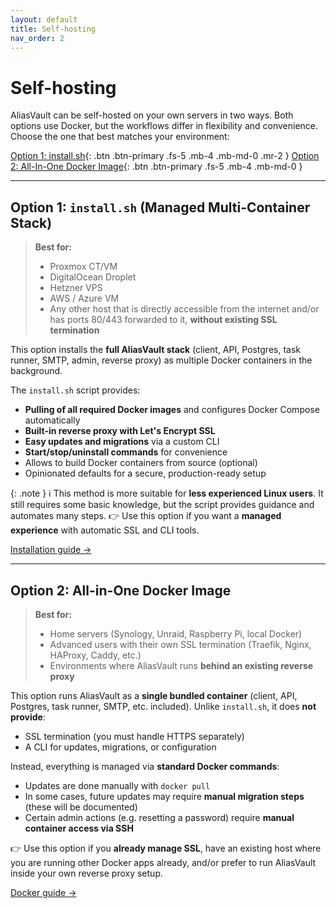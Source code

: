 ```yaml
---
layout: default
title: Self-hosting
nav_order: 2
---
```


# Self-hosting

AliasVault can be self-hosted on your own servers in two ways.
Both options use Docker, but the workflows differ in flexibility and convenience.
Choose the one that best matches your environment:

[Option 1: install.sh](./installation/install){: .btn .btn-primary .fs-5 .mb-4 .mb-md-0 .mr-2 }
[Option 2: All-In-One Docker Image](https://github.com/aliasvault/aliasvault){: .btn .btn-primary .fs-5 .mb-4 .mb-md-0 }

---

## Option 1: `install.sh` (Managed Multi-Container Stack)

> **Best for:**
> - Proxmox CT/VM
> - DigitalOcean Droplet
> - Hetzner VPS
> - AWS / Azure VM
> - Any other host that is directly accessible from the internet and/or has ports 80/443 forwarded to it, **without existing SSL termination**

This option installs the **full AliasVault stack** (client, API, Postgres, task runner, SMTP, admin, reverse proxy) as multiple Docker containers in the background.

The `install.sh` script provides:
- **Pulling of all required Docker images** and configures Docker Compose automatically
- **Built-in reverse proxy with Let's Encrypt SSL**
- **Easy updates and migrations** via a custom CLI
- **Start/stop/uninstall commands** for convenience
- Allows to build Docker containers from source (optional)
- Opinionated defaults for a secure, production-ready setup

{: .note }
ℹ️ This method is more suitable for **less experienced Linux users**. It still requires some basic knowledge, but the script provides guidance and automates many steps.
👉 Use this option if you want a **managed experience** with automatic SSL and CLI tools.

[Installation guide →](install-vm.md)

---

## Option 2: All-in-One Docker Image

> **Best for:**
> - Home servers (Synology, Unraid, Raspberry Pi, local Docker)
> - Advanced users with their own SSL termination (Traefik, Nginx, HAProxy, Caddy, etc.)
> - Environments where AliasVault runs **behind an existing reverse proxy**

This option runs AliasVault as a **single bundled container** (client, API, Postgres, task runner, SMTP, etc. included).
Unlike `install.sh`, it does **not provide**:
- SSL termination (you must handle HTTPS separately)
- A CLI for updates, migrations, or configuration

Instead, everything is managed via **standard Docker commands**:
- Updates are done manually with `docker pull`
- In some cases, future updates may require **manual migration steps** (these will be documented)
- Certain admin actions (e.g. resetting a password) require **manual container access via SSH**

👉 Use this option if you **already manage SSL**, have an existing host where you are running other Docker apps already, and/or prefer to run AliasVault inside your own reverse proxy setup.

[Docker guide →](install-docker.md)
